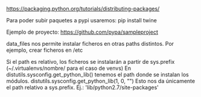 https://packaging.python.org/tutorials/distributing-packages/

Para poder subir paquetes a pypi usaremos:
pip install twine


Ejemplo de proyecto:
https://github.com/pypa/sampleproject



data_files nos permite instalar ficheros en otras paths distintos.
Por ejemplo, crear ficheros en /etc

Si el path es relativo, los ficheros se instalarán a partir de sys.prefix (~/.virtualenvs/nombre/ para el caso de venvs)
En distutils.sysconfig.get_python_lib() tenemos el path donde se instalan los módulos.
distutils.sysconfig.get_python_lib(1, 0, "")
  Esto nos da únicamente el path relativo a sys.prefix. Ej.: 'lib/python2.7/site-packages'
